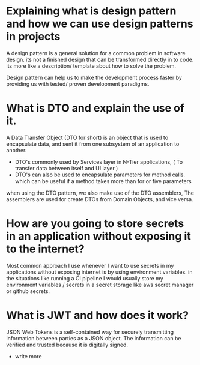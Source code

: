 # Explaining what is design pattern and how we can use design patterns in projects

A design pattern is a general solution for a common problem in software design. its not a finished design that can be transformed directly in to code.
its more like a description/ template about how to solve the problem.

Design pattern can help us to make the development process faster by providing us with tested/ proven development paradigms.


# What is DTO and explain the use of it.

A Data Transfer Object (DTO for short) is an object that is used to encapsulate data, and sent it from one subsystem of an application to another. 

- DTO's commonly used by Services layer in N-Tier applications, ( To transfer data between itself and UI layer )
- DTO's can also be used to encapsulate parameters for method calls. which can be useful if a method takes more than for or five parameters

when using the DTO pattern, we also make use of the DTO assemblers, The assemblers are used for create DTOs from Domain Objects, and vice versa.


# How are you going to store secrets in an application without exposing it to the internet?

Most common approach I use whenever I want to use secrets in my applications without exposing internet is by using environment variables. in the 
situations like running a CI pipeline I would usually store my environment variables / secrets in a secret storage like aws secret manager or 
github secrets.

# What is JWT and how does it work?

JSON Web Tokens is a self-contained way for securely transmitting information between parties as a JSON object. The information can be verified and trusted 
because it is digitally signed. 

- write more 
